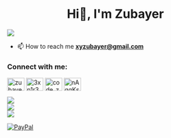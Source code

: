 <h1 align="center">Hi👋, I'm Zubayer </h1>

![](https://visitcount.itsvg.in/api?id=zubayer99&icon=5&color=3)

- 📫 How to reach me **xyzubayer@gmail.com**

<h3 align="left">Connect with me:</h3>
<p align="left">
<a href="https://linkedin.com/in/zubayer-hassan-77a006232" target="blank"><img align="center" src="https://raw.githubusercontent.com/rahuldkjain/github-profile-readme-generator/master/src/images/icons/Social/linked-in-alt.svg" alt="zubayer-hassan-77a006232" height="30" width="40" /></a>
<a href="https://fb.com/3xp1r3d50ul" target="blank"><img align="center" src="https://raw.githubusercontent.com/rahuldkjain/github-profile-readme-generator/master/src/images/icons/Social/facebook.svg" alt="3xp1r3d50ul" height="30" width="40" /></a>
<a href="https://www.hackerrank.com/code_zubayer" target="blank"><img align="center" src="https://raw.githubusercontent.com/rahuldkjain/github-profile-readme-generator/master/src/images/icons/Social/hackerrank.svg" alt="code_zubayer" height="30" width="40" /></a>
<a href="https://discord.gg/nAqgKsFx" target="blank"><img align="center" src="https://raw.githubusercontent.com/rahuldkjain/github-profile-readme-generator/master/src/images/icons/Social/discord.svg" alt="nAqgKsFx" height="30" width="40" /></a>
</p>



![](https://github-readme-stats.vercel.app/api?username=zubayer99&theme=blue-green&hide_border=false&include_all_commits=false&count_private=false)<br/>
![](https://github-readme-streak-stats.herokuapp.com/?user=zubayer99&theme=blue-green&hide_border=false)<br/>
![](https://github-readme-stats.vercel.app/api/top-langs/?username=zubayer99&theme=blue-green&hide_border=false&include_all_commits=false&count_private=false&layout=compact)



[![PayPal](https://img.shields.io/badge/PayPal-00457C?style=for-the-badge&logo=paypal&logoColor=white)](https://paypal.me/zubayerhassan) 
